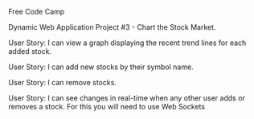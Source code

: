 Free Code Camp

Dynamic Web Application Project #3 - Chart the Stock Market.

User Story: I can view a graph displaying the recent trend lines for each added stock.

User Story: I can add new stocks by their symbol name.

User Story: I can remove stocks.

User Story: I can see changes in real-time when any other user adds or removes a stock. For this you will need to use Web Sockets
